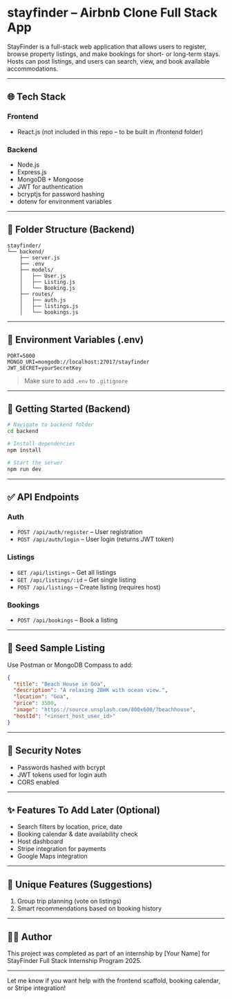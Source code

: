 # stayfinder – Airbnb Clone Full Stack App

StayFinder is a full-stack web application that allows users to register, browse property listings, and make bookings for short- or long-term stays. Hosts can post listings, and users can search, view, and book available accommodations.

---

## 🌐 Tech Stack

### Frontend
- React.js (not included in this repo – to be built in /frontend folder)

### Backend
- Node.js
- Express.js
- MongoDB + Mongoose
- JWT for authentication
- bcryptjs for password hashing
- dotenv for environment variables

---

## 📁 Folder Structure (Backend)
```
stayfinder/
└── backend/
    ├── server.js
    ├── .env
    ├── models/
    │   ├── User.js
    │   ├── Listing.js
    │   └── Booking.js
    ├── routes/
    │   ├── auth.js
    │   ├── listings.js
    │   └── bookings.js
```

---

## 🔐 Environment Variables (.env)
```
PORT=5000
MONGO_URI=mongodb://localhost:27017/stayfinder
JWT_SECRET=yourSecretKey
```

> Make sure to add `.env` to `.gitignore`

---

## 🚀 Getting Started (Backend)

```bash
# Navigate to backend folder
cd backend

# Install dependencies
npm install

# Start the server
npm run dev
```

---

## ✅ API Endpoints

### Auth
- `POST /api/auth/register` – User registration
- `POST /api/auth/login` – User login (returns JWT token)

### Listings
- `GET /api/listings` – Get all listings
- `GET /api/listings/:id` – Get single listing
- `POST /api/listings` – Create listing (requires host)

### Bookings
- `POST /api/bookings` – Book a listing

---

## 🧪 Seed Sample Listing
Use Postman or MongoDB Compass to add:
```json
{
  "title": "Beach House in Goa",
  "description": "A relaxing 2BHK with ocean view.",
  "location": "Goa",
  "price": 3500,
  "image": "https://source.unsplash.com/800x600/?beachhouse",
  "hostId": "<insert_host_user_id>"
}
```

---

## 🔐 Security Notes
- Passwords hashed with bcrypt
- JWT tokens used for login auth
- CORS enabled

---

## ✨ Features To Add Later (Optional)
- Search filters by location, price, date
- Booking calendar & date availability check
- Host dashboard
- Stripe integration for payments
- Google Maps integration

---

## 🧠 Unique Features (Suggestions)
1. Group trip planning (vote on listings)
2. Smart recommendations based on booking history

---

## 🧑‍💻 Author
This project was completed as part of an internship by [Your Name] for StayFinder Full Stack Internship Program 2025.

---

Let me know if you want help with the frontend scaffold, booking calendar, or Stripe integration!

